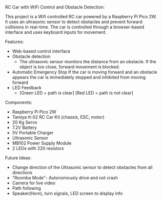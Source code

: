 RC Car with WiFi Control and Obstacle Detection:

This project is a Wifi controlled RC car powered by a Raspberry Pi Pico 2W. It uses an ultrasonic sensor to detect obstacles and prevent forward collisions in real-time. The car is controlled through a browser-based interface
and uses keyboard inputs for movement.

Features:
- Web-based control interface
- Obstacle detection
  - The ultrasonic sensor monitors the distance from an obstacle. If the object is too close, forward movement is blocked.
- Automatic Emergency Stop
  If the car is moving forward and an obstacle appears the car is immediately stopped and inhibited from moving forward
- LED Feedback
  - [Green LED = path is clear] [Red LED = path is not clear]

Components:
  - Raspberry Pi Pico 2W
  - Tamiya tt-02 RC Car Kit (chassis, ESC, motor)
  - 20 Kg Servo
  - 7.2V Battery
  - 5V Portable Charger
  - Ultrasonic Sensor
  - MB102 Power Supply Module
  - 2 LEDs with 220 resistors

Future Ideas:
  - Change direction of the Ultrasonic sensor to detect obstacles from all directions
  - "Roomba Mode"- Autonomously drive and not crash
  - Camera for live video
  - Path following
  - Speaker(Horn), turn signals, LED screen to display info
  
  


